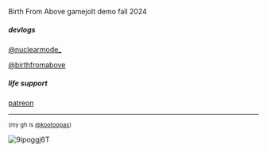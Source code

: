 Birth From Above gamejolt demo fall 2024

##### devlogs

[@nuclearmode_](https://x.com/nuclearmode_)

[@birthfromabove](https://x.com/birthfromabove)

##### life support

[patreon](https://www.patreon.com/nuclearmode)

--- 

<sub>(my gh is [@kootoopas](https://github.com/kootoopas))</sub>

![9ipoggj6T](https://user-images.githubusercontent.com/601001/174320109-5a1e8962-ae74-4f61-b95e-774881fd0125.gif)
